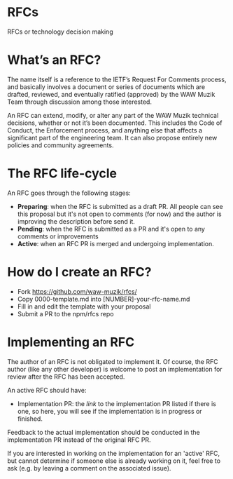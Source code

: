 # RFCs
RFCs or technology decision making

# What’s an RFC?

The name itself is a reference to the IETF’s Request For Comments process, and basically involves a document or series of documents which are drafted, reviewed, and eventually ratified (approved) by the WAW Muzik Team through discussion among those interested.

An RFC can extend, modify, or alter any part of the WAW Muzik technical decisions, whether or not it’s been documented. This includes the Code of Conduct, the Enforcement process, and anything else that affects a significant part of the engineering team. It can also propose entirely new policies and community agreements.

# The RFC life-cycle
An RFC goes through the following stages:

* __Preparing__: when the RFC is submitted as a draft PR. All people can see this proposal but it's not open to comments (for now) and the author is improving the description before send it.
* __Pending__: when the RFC is submitted as a PR and it's open to any comments or improvements
* __Active__: when an RFC PR is merged and undergoing implementation.

# How do I create an RFC?

* Fork https://github.com/waw-muzik/rfcs/
* Copy 0000-template.md into [NUMBER]-your-rfc-name.md
* Fill in and edit the template with your proposal
* Submit a PR to the npm/rfcs repo

# Implementing an RFC

The author of an RFC is not obligated to implement it. Of course, the RFC author (like any other developer) is welcome to post an implementation for review after the RFC has been accepted.

An active RFC should have:
* Implementation PR: the *link* to the implementation PR listed if there is one, so here, you will see if the implementation is in progress or finished.

Feedback to the actual implementation should be conducted in the implementation PR instead of the original RFC PR.

If you are interested in working on the implementation for an 'active' RFC, but cannot determine if someone else is already working on it, feel free to ask (e.g. by leaving a comment on the associated issue).